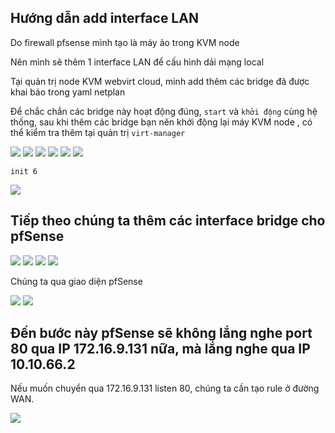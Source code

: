 ## Hướng dẫn add interface LAN

Do firewall pfsense mình tạo là máy ảo trong KVM node

Nên mình sẽ thêm 1 interface LAN để cấu hình dải mạng local

Tại quản trị node KVM webvirt cloud, mình add thêm các bridge đã được khai báo trong yaml netplan

Để chắc chắn các bridge này hoạt động đúng, ``start`` và ``khởi động`` cùng hệ thống, sau khi thêm các bridge bạn nên khởi động lại máy KVM node , có thể kiểm tra thêm tại quản trị ``virt-manager``

  <img src="pFsenseimages/Screenshot_35.png">

  <img src="pFsenseimages/Screenshot_36.png">

  <img src="pFsenseimages/Screenshot_37.png">

  <img src="pFsenseimages/Screenshot_38.png">

  <img src="pFsenseimages/Screenshot_39.png">

  <img src="pFsenseimages/Screenshot_40.png">

    init 6

  <img src="pFsenseimages/Screenshot_5.png">

## Tiếp theo chúng ta thêm các interface bridge cho pfSense

  <img src="pFsenseimages/Screenshot_9.png">

  <img src="pFsenseimages/Screenshot_10.png">

  <img src="pFsenseimages/Screenshot_41.png">

  <img src="pFsenseimages/Screenshot_42.png">

Chúng ta qua giao diện pfSense

  <img src="pFsenseimages/Screenshot_43.png">

  <img src="pFsenseimages/Screenshot_44.png">


## Đến bước này pfSense sẽ không lắng nghe port 80 qua IP 172.16.9.131 nữa, mà lắng nghe qua IP 10.10.66.2

Nếu muốn chuyển qua 172.16.9.131 listen 80, chúng ta cần tạo rule ở đường WAN.


  <img src="pFsenseimages/Screenshot_48.png">